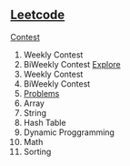 ## <a href="https://www.leetcode.com"	target="_blank">Leetcode</a>
<a href="https://www.leetcode/contest.com"	target="_blank">Contest</a>
1. Weekly Contest
2. BiWeekly Contest
<a href="https://www.leetcode/exlpore.com"	target="_blank">Explore</a>
1. Weekly Contest
2. BiWeekly Contest
3. <a href="https://leetcode.com/problemset/all/"	target="_blank">Problems</a>
1. Array
2. String
3. Hash Table
4. Dynamic Proggramming
5. Math
6. Sorting
